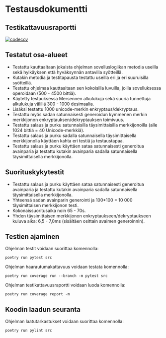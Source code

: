 # Testausdokumentti

## Testikattavuusraportti

[![codecov](https://codecov.io/gh/Dhkj/Tiralabra/branch/main/graph/badge.svg?token=GGQ60FH4C3)](https://codecov.io/gh/Dhkj/Tiralabra)

## Testatut osa-alueet

- Testattu kauttaaltaan jokaista ohjelman sovelluslogiikan metodia useilla sekä hylkäyksen että hyväksynnän antavilla syötteillä.
- Kutakin metodia ja testitapausta testattu useilla eri ja eri suuruisilla syötteillä.
- Testattu ohjelmaa kauttaaltaan sen kokoisilla luvuilla, joilla sovelluksessa operoidaan (500 - 4500 bittiä).
- Käytetty testauksessa Mersennen alkulukuja sekä suuria tunnettuja alkulukuja välillä 300 - 1000 desimaalia.
- Lisäksi testattu 1000 unicode-merkin enkryptaus/dekryptaus.
- Testattu myös sadan satunnaisesti generoidun kymmenen merkin merkkijonon enkryptauksen/dekryptauksen toimivuus.
- Testattu salaus ja purku satunnaisilla täysimittaisilla merkkijonoilla (alle 1024 bittiä = 40 Unicode-merkkiä).
- Testattu salaus ja purku sadalla satunnaisella täysimittaisella merkkijonolla käyttäen kahta eri testiä ja testaustapaa.
- Testattu salaus ja purku käyttäen sataa satunnaisesti generoitua avainparia ja testattu kutakin avainparia sadalla satunnaisella täysimittaisella merkkijonolla.

## Suorituskykytestit

- Testattu salaus ja purku käyttäen sataa satunnaisesti generoitua avainparia ja testattu kutakin avainparia sadalla satunnaisella täysimittaisella merkkijonolla.
- Yhteensä sadan avainparin generointi ja 100*100 = 10 000 täysimittaisen merkkijonon testi.
- Kokonaissuoritusaika noin 65 - 70s.
- Yhden täysimittaisen merkkijonon enkryptaukseen/dekryptaukseen kuluva aika: 6,5 - 7,0ms (sisältäen osittain avaimen generoinnin).

## Testien ajaminen

Ohjelman testit voidaan suorittaa komennolla:

```poetry run pytest src```

Ohjelman haarautumakattavuus voidaan testata komennolla:

```poetry run coverage run --branch -m pytest src```

Ohjelman testikattavuusraportti voidaan luoda komennolla:

```poetry run coverage report -m```

## Koodin laadun seuranta

Ohjelman laatutarkastukset voidaan suorittaa komennolla:

```poetry run pylint src```
